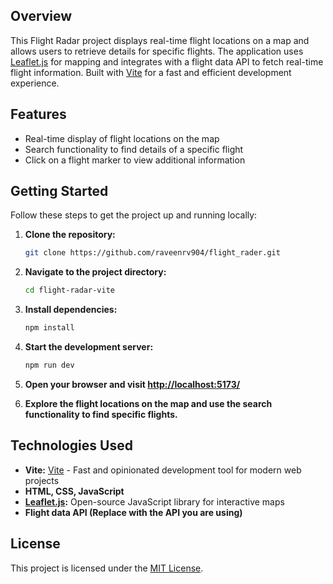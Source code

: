 ## Overview

This Flight Radar project displays real-time flight locations on a map and allows users to retrieve details for specific flights. The application uses [Leaflet.js](https://leafletjs.com/) for mapping and integrates with a flight data API to fetch real-time flight information. Built with [Vite](https://vitejs.dev/) for a fast and efficient development experience.

## Features

- Real-time display of flight locations on the map
- Search functionality to find details of a specific flight
- Click on a flight marker to view additional information

## Getting Started

Follow these steps to get the project up and running locally:

1. **Clone the repository:**

   ```bash
   git clone https://github.com/raveenrv904/flight_rader.git
   ```

2. **Navigate to the project directory:**

   ```bash
   cd flight-radar-vite
   ```

3. **Install dependencies:**

   ```bash
   npm install
   ```

4. **Start the development server:**

   ```bash
   npm run dev
   ```

5. **Open your browser and visit [http://localhost:5173/](http://localhost:5173/)**

6. **Explore the flight locations on the map and use the search functionality to find specific flights.**

## Technologies Used

- **Vite:** [Vite](https://vitejs.dev/) - Fast and opinionated development tool for modern web projects
- **HTML, CSS, JavaScript**
- **[Leaflet.js](https://leafletjs.com/):** Open-source JavaScript library for interactive maps
- **Flight data API (Replace with the API you are using)**

## License

This project is licensed under the [MIT License](LICENSE).
